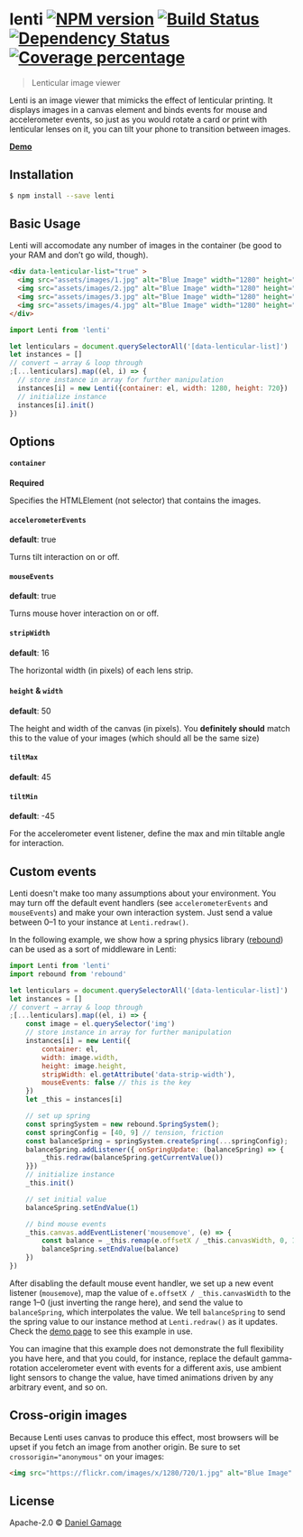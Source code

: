 # lenti [![NPM version][npm-image]][npm-url] [![Build Status][travis-image]][travis-url] [![Dependency Status][daviddm-image]][daviddm-url] [![Coverage percentage][coveralls-image]][coveralls-url]
> Lenticular image viewer

Lenti is an image viewer that mimicks the effect of lenticular printing. It displays images in a canvas element and binds events for mouse and accelerometer events, so just as you would rotate a card or print with lenticular lenses on it, you can tilt your phone to transition between images.

**[Demo][demo-page]**

## Installation

```sh
$ npm install --save lenti
```

## Basic Usage

Lenti will accomodate any number of images in the container (be good to your RAM and don’t go wild, though).

```html
<div data-lenticular-list="true" >
  <img src="assets/images/1.jpg" alt="Blue Image" width="1280" height="720" />
  <img src="assets/images/2.jpg" alt="Blue Image" width="1280" height="720" />
  <img src="assets/images/3.jpg" alt="Blue Image" width="1280" height="720" />
  <img src="assets/images/4.jpg" alt="Blue Image" width="1280" height="720" />
</div>
```

```js
import Lenti from 'lenti'

let lenticulars = document.querySelectorAll('[data-lenticular-list]')
let instances = []
// convert → array & loop through
;[...lenticulars].map((el, i) => {
  // store instance in array for further manipulation
  instances[i] = new Lenti({container: el, width: 1280, height: 720})
  // initialize instance
  instances[i].init()
})
```

## Options

#### `container`
**Required**

Specifies the HTMLElement (not selector) that contains the images.

#### `accelerometerEvents`
**default**: true

Turns tilt interaction on or off.

#### `mouseEvents`
**default**: true

Turns mouse hover interaction on or off.

#### `stripWidth`
**default**: 16

The horizontal width (in pixels) of each lens strip.

#### `height` & `width`
**default**: 50

The height and width of the canvas (in pixels). You **definitely should** match this to the value of your images (which should all be the same size)

#### `tiltMax`
**default**: 45
#### `tiltMin`
**default**: -45

For the accelerometer event listener, define the max and min tiltable angle for interaction.

## Custom events
Lenti doesn't make too many assumptions about your environment. You may turn off the default event handlers (see `accelerometerEvents` and `mouseEvents`) and make your own interaction system. Just send a value between 0–1 to your instance at `Lenti.redraw()`.

In the following example, we show how a spring physics library ([rebound](https://github.com/facebook/rebound-js)) can be used as a sort of middleware in Lenti:

```js
import Lenti from 'lenti'
import rebound from 'rebound'

let lenticulars = document.querySelectorAll('[data-lenticular-list]')
let instances = []
// convert → array & loop through
;[...lenticulars].map((el, i) => {
	const image = el.querySelector('img')
	// store instance in array for further manipulation
	instances[i] = new Lenti({
		container: el,
		width: image.width,
		height: image.height,
		stripWidth: el.getAttribute('data-strip-width'),
		mouseEvents: false // this is the key
	})
	let _this = instances[i]

	// set up spring
	const springSystem = new rebound.SpringSystem();
	const springConfig = [40, 9] // tension, friction
	const balanceSpring = springSystem.createSpring(...springConfig);
	balanceSpring.addListener({ onSpringUpdate: (balanceSpring) => {
		_this.redraw(balanceSpring.getCurrentValue())
	}})
	// initialize instance
	_this.init()

	// set initial value
	balanceSpring.setEndValue(1)

	// bind mouse events
	_this.canvas.addEventListener('mousemove', (e) => {
		const balance = _this.remap(e.offsetX / _this.canvasWidth, 0, 1, 1, 0)
		balanceSpring.setEndValue(balance)
	})
})
```
After disabling the default mouse event handler, we set up a new event listener (`mousemove`), map the value of `e.offsetX / _this.canvasWidth` to the range 1–0 (just inverting the range here), and send the value to `balanceSpring`, which interpolates the value. We tell `balanceSpring` to send the spring value to our instance method at `Lenti.redraw()` as it updates. Check the [demo page][demo-page] to see this example in use.

You can imagine that this example does not demonstrate the full flexibility you have here, and that you could, for instance, replace the default gamma-rotation accelerometer event with events for a different axis, use ambient light sensors to change the value, have timed animations driven by any arbitrary event, and so on.

## Cross-origin images
Because Lenti uses canvas to produce this effect, most browsers will be upset if you fetch an image from another origin. Be sure to set `crossorigin="anonymous"`  on your images:

```html
<img src="https://flickr.com/images/x/1280/720/1.jpg" alt="Blue Image" crossorigin="anonymous" width="1280" height="720" />
```

## License

Apache-2.0 © [Daniel Gamage](https://danielgamage.com)


[npm-image]: https://badge.fury.io/js/lenti.svg
[npm-url]: https://npmjs.org/package/lenti
[travis-image]: https://travis-ci.org/danielgamage/lenti.svg?branch=master
[travis-url]: https://travis-ci.org/danielgamage/lenti
[daviddm-image]: https://david-dm.org/danielgamage/lenti.svg?theme=shields.io
[daviddm-url]: https://david-dm.org/danielgamage/lenti
[coveralls-image]: https://coveralls.io/repos/danielgamage/lenti/badge.svg
[coveralls-url]: https://coveralls.io/r/danielgamage/lenti
[demo-page]: https://danielgamage.github.io/lenti/
